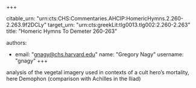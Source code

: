+++


citable_urn: "urn:cts:CHS:Commentaries.AHCIP:HomericHymns.2.260-2.263.9f2DCLy"
target_urn: "urn:cts:greekLit:tlg0013.tlg002:2.260-2.263"
title: "Homeric Hymns To Demeter 260-263"

authors:
- email: "gnagy@chs.harvard.edu"
  name: "Gregory Nagy"
  username: "gnagy"
+++

<p>analysis of the vegetal imagery used in contexts of a cult hero’s mortality, here Demophon (comparison with Achilles in the Iliad)</p>